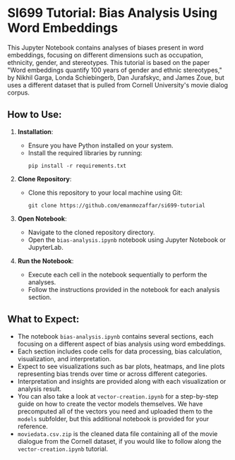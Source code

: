 # SI699 Tutorial: Bias Analysis Using Word Embeddings

This Jupyter Notebook contains analyses of biases present in word embeddings, focusing on different dimensions such as occupation, ethnicity, gender, and stereotypes. This tutorial is based on the paper "Word embeddings quantify 100 years of gender and ethnic stereotypes," by Nikhil Garga, Londa Schiebingerb, Dan Jurafskyc, and James Zoue, but uses a different dataset that is pulled from Cornell University's movie dialog corpus.

## How to Use:

1. **Installation**:
    - Ensure you have Python installed on your system.
    - Install the required libraries by running:
      ```
      pip install -r requirements.txt
      ```

2. **Clone Repository**:
    - Clone this repository to your local machine using Git:
      ```
      git clone https://github.com/emanmozaffar/si699-tutorial
      ```

3. **Open Notebook**:
    - Navigate to the cloned repository directory.
    - Open the `bias-analysis.ipynb` notebook using Jupyter Notebook or JupyterLab.

4. **Run the Notebook**:
    - Execute each cell in the notebook sequentially to perform the analyses.
    - Follow the instructions provided in the notebook for each analysis section.

## What to Expect:

- The notebook `bias-analysis.ipynb` contains several sections, each focusing on a different aspect of bias analysis using word embeddings.
- Each section includes code cells for data processing, bias calculation, visualization, and interpretation.
- Expect to see visualizations such as bar plots, heatmaps, and line plots representing bias trends over time or across different categories.
- Interpretation and insights are provided along with each visualization or analysis result.
- You can also take a look at `vector-creation.ipynb` for a step-by-step guide on how to create the vector models themselves. We have precomputed all of the vectors you need and uploaded them to the `models` subfolder, but this additional notebook is provided for your reference.
- `moviedata.csv.zip` is the cleaned data file containing all of the movie dialogue from the Cornell dataset, if you would like to follow along the `vector-creation.ipynb` tutorial.
